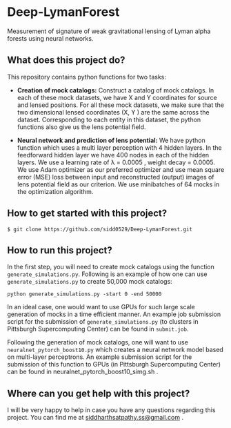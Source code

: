 # Deep-LymanForest
Measurement of signature of weak gravitational lensing of Lyman alpha forests using neural networks.

## What does this project do?
This repository contains python functions for two tasks:

* **Creation of mock catalogs:** Construct a catalog of mock catalogs. In each of these mock datasets, we have X and Y coordinates for source and lensed positions. For all these mock datasets, we make sure that the two dimensional lensed coordinates (X, Y ) are the same across the dataset. Corresponding to each entity in this dataset, the python functions also give us the lens potential field.

* **Neural network and prediction of lens potential:** We have python function which uses a multi layer perception with 4 hidden layers. In the feedforward hidden layer we have 400 nodes in each of the hidden layers. We use a learning rate of λ = 0.0005 , weight decay = 0.0005. We use Adam optimizer as our preferred optimizer and use mean square error (MSE) loss between input and reconstructed (output) images of lens potential field as our criterion. We use minibatches of 64 mocks in the optimization algorithm.

## How to get started with this project?
```
$ git clone https://github.com/sidd0529/Deep-LymanForest.git
```

## How to run this project?
In the first step, you will need to create mock catalogs using the function `generate_simulations.py`. Following is an example of how one can use `generate_simulations.py` to create 50,000 mock catalogs:

```
python generate_simulations.py -start 0 -end 50000
```

In an ideal case, one would want to use GPUs for such large scale generation of mocks in a time efficient manner. An example job submission script for the submission of `generate_simulations.py` (to clusters in Pittsburgh Supercomputing Center) can be found in `submit.job`.

Following the generation of mock catalogs, one will want to use `neuralnet_pytorch_boost10.py` which creates a neural network model based on multi-layer perceptrons. An example submission script for the submission of this function to GPUs (in Pittsburgh Supercomputing Center) can be found in neuralnet_pytorch_boost10_simg.sh .


## Where can you get help with this project?
I will be very happy to help in case you have any questions regarding this project. You can find me at siddharthsatpathy.ss@gmail.com .
